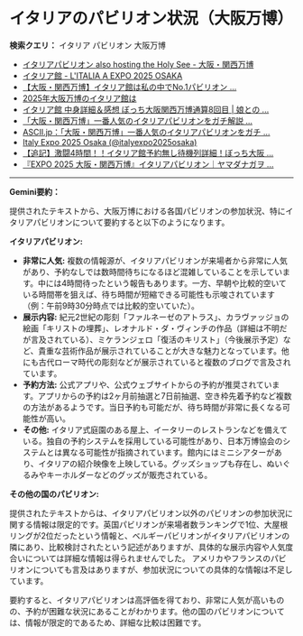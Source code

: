 # イタリアのパビリオン状況（大阪万博）

**検索クエリ：** イタリア パビリオン 大阪万博

- [イタリアパビリオン also hosting the Holy See - 大阪・関西万博](https://www.expo2025.or.jp/official-participant/italy/)
- [イタリア館 - L'ITALIA A EXPO 2025 OSAKA](https://www.italyexpo2025osaka.it/ja/itariaguan)
- [【大阪・関西万博】イタリア館は私の中でNo.1パビリオン ...](https://yukonosuke.com/entry/osaka_banpaku_italy)
- [2025年大阪万博のイタリア館は](https://www.italyexpo2025osaka.it/ja)
- [イタリア館 中身詳細＆感想 ぼっち大阪関西万博通算8回目 | 娘との ...](https://ameblo.jp/wakochi0316/entry-12905719318.html)
- [「大阪・関西万博」一番人気のイタリアパビリオンをガチ解説 ...](https://lovewalker.jp/elem/000/004/268/4268276/)
- [ASCII.jp：「大阪・関西万博」一番人気のイタリアパビリオンをガチ ...](https://ascii.jp/elem/000/004/268/4268276/)
- [Italy Expo 2025 Osaka (@italyexpo2025osaka)](https://www.instagram.com/italyexpo2025osaka/?hl=ja)
- [【追記】激闘4時間！！イタリア館予約無し待機列詳細！ぼっち大阪 ...](https://ameblo.jp/wakochi0316/entry-12904987292.html)
- [『EXPO 2025 大阪・関西万博』イタリアパビリオン｜ヤマダナガヲ ...](https://note.com/yamada_tourist/n/n8e18f9e7de68)


---

**Gemini要約：**

提供されたテキストから、大阪万博における各国パビリオンの参加状況、特にイタリアパビリオンについて要約すると以下のようになります。

**イタリアパビリオン:**

* **非常に人気:**  複数の情報源が、イタリアパビリオンが来場者から非常に人気があり、予約なしでは数時間待ちになるほど混雑していることを示しています。中には4時間待ったという報告もあります。一方、早朝や比較的空いている時間帯を狙えば、待ち時間が短縮できる可能性も示唆されています（例：午前9時30分時点では比較的空いていた）。
* **展示内容:**  紀元2世紀の彫刻「ファルネーゼのアトラス」、カラヴァッジョの絵画「キリストの埋葬」、レオナルド・ダ・ヴィンチの作品（詳細は不明だが言及されている）、ミケランジェロ「復活のキリスト」（今後展示予定）など、貴重な芸術作品が展示されていることが大きな魅力となっています。他にも古代ローマ時代の彫刻などが展示されていると複数のブログで言及されています。
* **予約方法:**  公式アプリや、公式ウェブサイトからの予約が推奨されています。アプリからの予約は2ヶ月前抽選と7日前抽選、空き枠先着予約など複数の方法があるようです。当日予約も可能だが、待ち時間が非常に長くなる可能性が高い。
* **その他:** イタリア式庭園のある屋上、イータリーのレストランなどを備えている。独自の予約システムを採用している可能性があり、日本万博協会のシステムとは異なる可能性が指摘されています。館内にはミニシアターがあり、イタリアの紹介映像を上映している。グッズショップも存在し、ぬいぐるみやキーホルダーなどのグッズが販売されている。


**その他の国のパビリオン:**

提供されたテキストからは、イタリアパビリオン以外のパビリオンの参加状況に関する情報は限定的です。英国パビリオンが来場者数ランキングで1位、大屋根リングが2位だったという情報と、ベルギーパビリオンがイタリアパビリオンの隣にあり、比較検討されたという記述がありますが、具体的な展示内容や人気度合いについては詳細な情報は得られませんでした。  アメリカやフランスのパビリオンについても言及はありますが、参加状況についての具体的な情報は不足しています。


要約すると、イタリアパビリオンは高評価を得ており、非常に人気が高いものの、予約が困難な状況にあることがわかります。他の国のパビリオンについては、情報が限定的であるため、詳細な比較は困難です。

